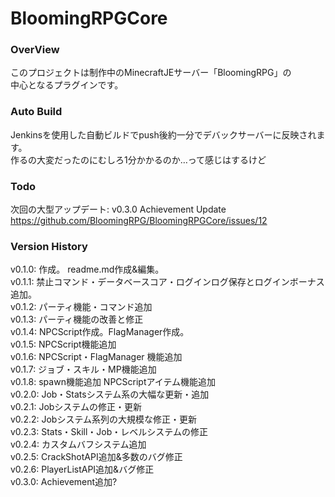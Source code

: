 # BloomingRPGCore
### OverView
このプロジェクトは制作中のMinecraftJEサーバー「BloomingRPG」の  
中心となるプラグインです。  

### Auto Build
Jenkinsを使用した自動ビルドでpush後約一分でデバックサーバーに反映されます。  
作るの大変だったのにむしろ1分かかるのか…って感じはするけど

### Todo
次回の大型アップデート: v0.3.0 Achievement Update  
https://github.com/BloomingRPG/BloomingRPGCore/issues/12

### Version History
v0.1.0: 作成。 readme.md作成&編集。  
v0.1.1: 禁止コマンド・データベースコア・ログインログ保存とログインボーナス追加。  
v0.1.2: パーティ機能・コマンド追加  
v0.1.3: パーティ機能の改善と修正  
v0.1.4: NPCScript作成。FlagManager作成。  
v0.1.5: NPCScript機能追加  
v0.1.6: NPCScript・FlagManager 機能追加  
v0.1.7: ジョブ・スキル・MP機能追加  
v0.1.8: spawn機能追加 NPCScriptアイテム機能追加  
v0.2.0: Job・Statsシステム系の大幅な更新・追加  
v0.2.1: Jobシステムの修正・更新  
v0.2.2: Jobシステム系列の大規模な修正・更新  
v0.2.3: Stats・Skill・Job・レベルシステムの修正  
v0.2.4: カスタムバフシステム追加  
v0.2.5: CrackShotAPI追加&多数のバグ修正  
v0.2.6: PlayerListAPI追加&バグ修正  
v0.3.0: Achievement追加?